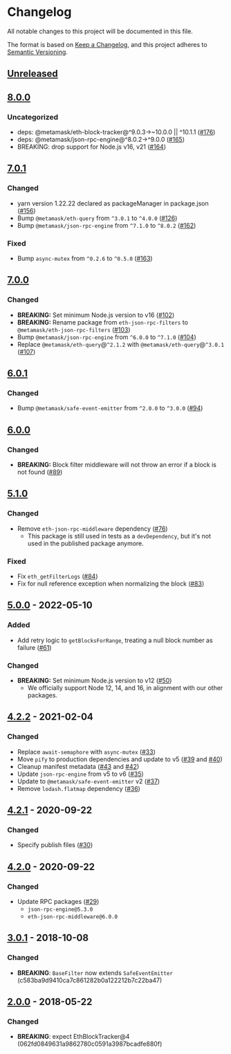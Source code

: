 # Changelog
All notable changes to this project will be documented in this file.

The format is based on [Keep a Changelog](https://keepachangelog.com/en/1.0.0/),
and this project adheres to [Semantic Versioning](https://semver.org/spec/v2.0.0.html).

## [Unreleased]

## [8.0.0]
### Uncategorized
- deps: @metamask/eth-block-tracker@^9.0.3->~10.0.0 || ^10.1.1 ([#176](https://github.com/MetaMask/eth-json-rpc-filters/pull/176))
- deps: @metamask/json-rpc-engine@^8.0.2->^9.0.0 ([#165](https://github.com/MetaMask/eth-json-rpc-filters/pull/165))
- BREAKING: drop support for Node.js v16, v21 ([#164](https://github.com/MetaMask/eth-json-rpc-filters/pull/164))

## [7.0.1]
### Changed
- yarn version 1.22.22 declared as packageManager in package.json ([#156](https://github.com/MetaMask/eth-json-rpc-filters/pull/156))
- Bump `@metamask/eth-query` from `^3.0.1` to `^4.0.0` ([#126](https://github.com/MetaMask/eth-json-rpc-filters/pull/126))
- Bump `@metamask/json-rpc-engine` from `^7.1.0` to `^8.0.2` ([#162](https://github.com/MetaMask/eth-json-rpc-filters/pull/162))

### Fixed
- Bump `async-mutex` from `^0.2.6` to `^0.5.0` ([#163](https://github.com/MetaMask/eth-json-rpc-filters/pull/163))

## [7.0.0]
### Changed
- **BREAKING:** Set minimum Node.js version to v16 ([#102](https://github.com/MetaMask/eth-json-rpc-filters/pull/102))
- **BREAKING:** Rename package from `eth-json-rpc-filters` to `@metamask/eth-json-rpc-filters` ([#103](https://github.com/MetaMask/eth-json-rpc-filters/pull/103))
- Bump `@metamask/json-rpc-engine` from `^6.0.0` to `^7.1.0` ([#104](https://github.com/MetaMask/eth-json-rpc-filters/pull/104))
- Replace `@metamask/eth-query`@`^2.1.2` with `@metamask/eth-query`@`^3.0.1` ([#107](https://github.com/MetaMask/eth-json-rpc-filters/pull/107))

## [6.0.1]
### Changed
- Bump `@metamask/safe-event-emitter` from `^2.0.0` to `^3.0.0` ([#94](https://github.com/MetaMask/eth-json-rpc-filters/pull/94))

## [6.0.0]
### Changed
- **BREAKING:** Block filter middleware will not throw an error if a block is not found ([#89](https://github.com/MetaMask/eth-json-rpc-filters/pull/89))

## [5.1.0]
### Changed
- Remove `eth-json-rpc-middleware` dependency ([#76](https://github.com/MetaMask/eth-json-rpc-filters/pull/76))
  - This package is still used in tests as a `devDependency`, but it's not used in the published package anymore.

### Fixed
- Fix `eth_getFilterLogs` ([#84](https://github.com/MetaMask/eth-json-rpc-filters/pull/84))
- Fix for null reference exception when normalizing the block ([#83](https://github.com/MetaMask/eth-json-rpc-filters/pull/83))

## [5.0.0] - 2022-05-10
### Added
- Add retry logic to `getBlocksForRange`, treating a null block number as failure ([#61](https://github.com/MetaMask/eth-json-rpc-filters/pull/61))

### Changed
- **BREAKING:** Set minimum Node.js version to v12 ([#50](https://github.com/MetaMask/eth-json-rpc-filters/pull/50))
  - We officially support Node 12, 14, and 16, in alignment with our other packages.

## [4.2.2] - 2021-02-04
### Changed
- Replace `await-semaphore` with `async-mutex` ([#33](https://github.com/MetaMask/eth-json-rpc-filters/pull/33))
- Move `pify` to production dependencies and update to v5 ([#39](https://github.com/MetaMask/eth-json-rpc-filters/pull/39) and [#40](https://github.com/MetaMask/eth-json-rpc-filters/pull/40))
- Cleanup manifest metadata ([#43](https://github.com/MetaMask/eth-json-rpc-filters/pull/43) and [#42](https://github.com/MetaMask/eth-json-rpc-filters/pull/42))
- Update `json-rpc-engine` from v5 to v6 ([#35](https://github.com/MetaMask/eth-json-rpc-filters/pull/35))
- Update to `@metamask/safe-event-emitter` v2 ([#37](https://github.com/MetaMask/eth-json-rpc-filters/pull/37))
- Remove `lodash.flatmap` dependency ([#36](https://github.com/MetaMask/eth-json-rpc-filters/pull/36))

## [4.2.1] - 2020-09-22
### Changed
- Specify publish files ([#30](https://github.com/MetaMask/eth-json-rpc-filters/pull/30))

## [4.2.0] - 2020-09-22
### Changed
- Update RPC packages ([#29](https://github.com/MetaMask/eth-json-rpc-filters/pull/29))
  - `json-rpc-engine@5.3.0`
  - `eth-json-rpc-middleware@6.0.0`

## [3.0.1] - 2018-10-08
### Changed
- **BREAKING**: `BaseFilter` now extends `SafeEventEmitter` (c583ba9d9410ca7c861282b0a122212b7c22ba47)

## [2.0.0] - 2018-05-22
### Changed
- **BREAKING**: expect EthBlockTracker@4 (062fd0849631a9862780c0591a3987bcadfe880f)

[Unreleased]: https://github.com/MetaMask/eth-json-rpc-filters/compare/v8.0.0...HEAD
[8.0.0]: https://github.com/MetaMask/eth-json-rpc-filters/compare/v7.0.1...v8.0.0
[7.0.1]: https://github.com/MetaMask/eth-json-rpc-filters/compare/v7.0.0...v7.0.1
[7.0.0]: https://github.com/MetaMask/eth-json-rpc-filters/compare/v6.0.1...v7.0.0
[6.0.1]: https://github.com/MetaMask/eth-json-rpc-filters/compare/v6.0.0...v6.0.1
[6.0.0]: https://github.com/MetaMask/eth-json-rpc-filters/compare/v5.1.0...v6.0.0
[5.1.0]: https://github.com/MetaMask/eth-json-rpc-filters/compare/v5.0.0...v5.1.0
[5.0.0]: https://github.com/MetaMask/eth-json-rpc-filters/compare/v4.2.2...v5.0.0
[4.2.2]: https://github.com/MetaMask/eth-json-rpc-filters/compare/v4.2.1...v4.2.2
[4.2.1]: https://github.com/MetaMask/eth-json-rpc-filters/compare/v4.2.0...v4.2.1
[4.2.0]: https://github.com/MetaMask/eth-json-rpc-filters/compare/v3.0.1...v4.2.0
[3.0.1]: https://github.com/MetaMask/eth-json-rpc-filters/compare/v2.0.0...v3.0.1
[2.0.0]: https://github.com/MetaMask/eth-json-rpc-filters/releases/tag/v2.0.0
